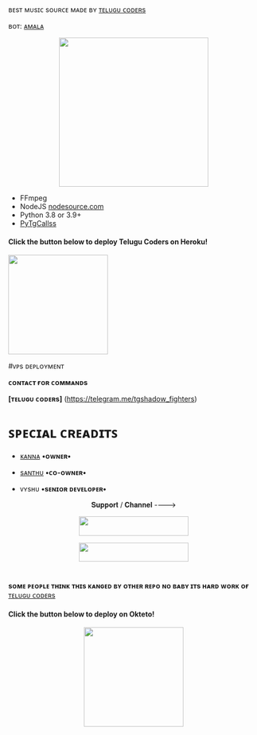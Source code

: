 ʙᴇsᴛ ᴍᴜsɪᴄ sᴏᴜʀᴄᴇ ᴍᴀᴅᴇ ʙʏ  [ᴛᴇʟᴜɢᴜ ᴄᴏᴅᴇʀs](https://telegram.me/tgshadow_fighters)

ʙᴏᴛ: [ᴀᴍᴀʟᴀ](https://telegram.me/Amalamusicbot)

<p align="center"><a href="https://t.me/teamshadowprojects"><img src="https://telegra.ph/file/5c40c60faa98656741eb3.jpg" width="300"></a></p>

 

  







- FFmpeg
- NodeJS [nodesource.com](https://nodesource.com/)
- Python 3.8 or 3.9+
- [PyTgCallss](https://github.com/Telugucoders/calls)



<h4>Click the button below to deploy Telugu Coders on Heroku!</h4>    
<a href="https://telugucoders.github.io/telugucodersdeploy/"><img src="https://img.shields.io/badge/Deploy%20To%20Heroku-blueviolet?style=for-the-badge&logo=heroku" width="200""/></a>




#ᴠᴘs ᴅᴇᴘʟᴏʏᴍᴇɴᴛ

**ᴄᴏɴᴛᴀᴄᴛ ғᴏʀ ᴄᴏᴍᴍᴀɴᴅs**

**[ᴛᴇʟᴜɢᴜ ᴄᴏᴅᴇʀs]** (https://telegram.me/tgshadow_fighters)





# ꜱᴘᴇᴄɪᴀʟ ᴄʀᴇᴀᴅɪᴛꜱ

- [ᴋᴀɴɴᴀ](https://github.com/blackcat097)        **•ᴏᴡɴᴇʀ•**


- [sᴀɴᴛʜᴜ](https://github.com/santhumusic)      **•ᴄᴏ-ᴏᴡɴᴇʀ•**


- ᴠʏsʜᴜ     **•sᴇɴɪᴏʀ ᴅᴇᴠᴇʟᴏᴘᴇʀ•**

<p align="center">𝐒𝐮𝐩𝐩𝐨𝐫𝐭 / 𝐂𝐡𝐚𝐧𝐧𝐞𝐥 ----> </p>

<p align="center"><a href="https://t.me/tgshadow_fighters"><img src="https://img.shields.io/badge/ᴛᴇʟᴇɢʀᴀᴍ-𝐒𝐮𝐩𝐩𝐨𝐫𝐭-black?&style=for-the-badge&logo=telegram" width="220" height="38.45"></a></p>
<p align="center"><a href="https://t.me/telugucoders"><img src="https://img.shields.io/badge/ᴛᴇʟᴇɢʀᴀᴍ-𝐔𝐩𝐝𝐚𝐭𝐞𝐬-black?&style=for-the-badge&logo=telegram" width="220" height="38.45"></a></p>

#

**sᴏᴍᴇ ᴘᴇᴏᴘʟᴇ ᴛʜɪɴᴋ ᴛʜɪs ᴋᴀɴɢᴇᴅ ʙʏ ᴏᴛʜᴇʀ ʀᴇᴘᴏ ɴᴏ ʙᴀʙʏ ɪᴛs ʜᴀʀᴅ ᴡᴏʀᴋ ᴏғ** [ᴛᴇʟᴜɢᴜ ᴄᴏᴅᴇʀs](https://t.me/tgshadow_fighters)


<h4>Click the button below to deploy on Okteto!</h4>
<p align="center"><a href="https://cloud.okteto.com/deploy?repository=https://github.com/Telugucoders/Amalamusic"><img src="https://img.shields.io/badge/Deploy%20To%20Okteto-informational?style=for-the-badge&logo=Okteto" width="200""/></a>
